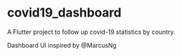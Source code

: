 # covid19_dashboard

A Flutter project to follow up covid-19 statistics by country.

Dashboard UI inspired by @MarcusNg
